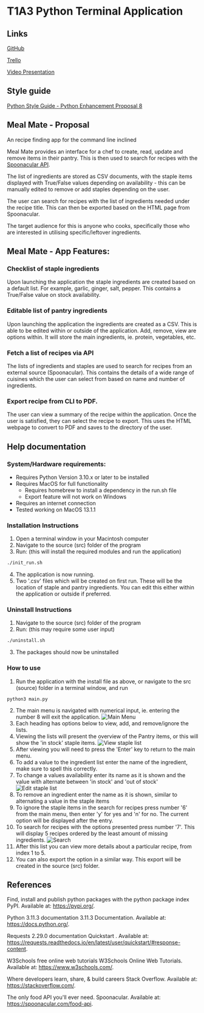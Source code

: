 # T1A3 Python Terminal Application

## Links

[GitHub](https://github.com/tatermysalad/T1A3TerminalApp)
<br>

[Trello](https://trello.com/b/FUrubUml/t1a3terminalapp)
<br>

[Video Presentation](https://youtu.be/TZS4XkTeCJc)

## Style guide

[Python Style Guide - Python Enhancement Proposal 8](https://peps.python.org/pep-0008/)

## Meal Mate - Proposal

An recipe finding app for the command line inclined

Meal Mate provides an interface for a chef to create, read, update and remove items in their pantry. This is then used to search for recipes with the [Spoonacular API](https://spoonacular.com/food-api).

The list of ingredients are stored as CSV documents, with the staple items displayed with True/False values depending on availability - this can be manually edited to remove or add staples depending on the user.

The user can search for recipes with the list of ingredients needed under the recipe title. This can then be exported based on the HTML page from Spoonacular.

The target audience for this is anyone who cooks, specifically those who are interested in utilising specific/leftover ingredients.

## Meal Mate - App Features:

### Checklist of staple ingredients

Upon launching the application the staple ingredients are created based on a default list. For example, garlic, ginger, salt, pepper. This contains a True/False value on stock availability.

### Editable list of pantry ingredients

Upon launching the application the ingredients are created as a CSV. This is able to be edited within or outside of the application. Add, remove, view are options within. It will store the main ingredients, ie. protein, vegetables, etc.

### Fetch a list of recipes via API

The lists of ingredients and staples are used to search for recipes from an external source (Spoonacular). This contains the details of a wide range of cuisines which the user can select from based on name and number of ingredients.

### Export recipe from CLI to PDF.

The user can view a summary of the recipe within the application. Once the user is satisfied, they can select the recipe to export. This uses the HTML webpage to convert to PDF and saves to the directory of the user.

## Help documentation

### System/Hardware requirements:

-   Requires Python Version 3.10.x or later to be installed
-   Requires MacOS for full functionality
    -   Requires homebrew to install a dependency in the run.sh file
    -   Export feature will not work on Windows
-   Requires an internet connection
-   Tested working on MacOS 13.1.1

### Installation Instructions

1. Open a terminal window in your Macintosh computer
2. Navigate to the source (src) folder of the program
3. Run: (this will install the required modules and run the application)

```zsh
./init_run.sh
```

4. The application is now running.
5. Two '.csv' files which will be created on first run. These will be the location of staple and pantry ingredients. You can edit this either within the application or outside if preferred.

### Uninstall Instructions

1. Navigate to the source (src) folder of the program
2. Run: (this may require some user input)

```zsh
./uninstall.sh
```

3. The packages should now be uninstalled

### How to use

1. Run the application with the install file as above, or navigate to the src (source) folder in a terminal window, and run

```
python3 main.py
```

2. The main menu is navigated with numerical input, ie. entering the number 8 will exit the application.
   ![Main Menu](./docs/main_menu.png)
3. Each heading has options below to view, add, and remove/ignore the lists.
4. Viewing the lists will present the overview of the Pantry items, or this will show the 'in stock' staple items.
   ![View staple list](./docs/staple_list.png)
5. After viewing you will need to press the 'Enter' key to return to the main menu.
6. To add a value to the ingredient list enter the name of the ingredient, make sure to spell this correctly.
7. To change a values availability enter its name as it is shown and the value with alternate between 'in stock' and 'out of stock'
   ![Edit staple list](./docs/staple_item_change.png)
8. To remove an ingredient enter the name as it is shown, similar to alternating a value in the staple items
9. To ignore the staple items in the search for recipes press number '6' from the main menu, then enter 'y' for yes and 'n' for no. The current option will be displayed after the entry.
10. To search for recipes with the options presented press number '7'. This will display 5 recipes ordered by the least amount of missing ingredients.
    ![Search](./docs/search.png)
11. After this list you can view more details about a particular recipe, from index 1 to 5.
12. You can also export the option in a similar way. This export will be created in the source (src) folder.

## References

Find, install and publish python packages with the python package index PyPI. Available at: https://pypi.org/.

Python 3.11.3 documentation 3.11.3 Documentation. Available at: https://docs.python.org/.

Requests 2.29.0 documentation Quickstart . Available at: https://requests.readthedocs.io/en/latest/user/quickstart/#response-content.

W3Schools free online web tutorials W3Schools Online Web Tutorials. Available at: https://www.w3schools.com/.

Where developers learn, share, & build careers Stack Overflow. Available at: https://stackoverflow.com/.

The only food API you'll ever need. Spoonacular. Available at: https://spoonacular.com/food-api.
